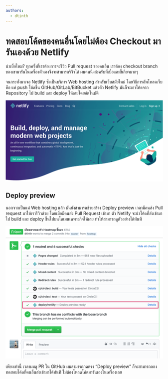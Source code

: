 ```yaml
---
authors:
  - dtinth
---
```


# ทดสอบโค้ดของคนอื่นโดยไม่ต้อง Checkout มารันเองด้วย Netlify

น่าเบื่อไหม?
ทุกครั้งที่เราต้องการจะรีวิว Pull request ของคนอื่น เราต้อง checkout branch ของเขามารันในเครื่องตัวเองจึงจะสามารถรีวิวได้
ผมคนนึงล่ะครับที่เบื่อและขี้เกียจมากๆ

จนกระทั่งมาเจอ Netlify
ซึ่งเป็นบริการ Web hosting สำหรับเว็บสมัยใหม่
โดยวิธีการอัพโหลดเว็บ คือ
แค่ push โค้ดขึ้น GitHub/GitLab/BitBucket
แล้วตัว Netlify มันก็จะเอาโค้ดจาก Repository ไป build และ deploy ให้เลยโดยอัตโนมัติ

![](./home.png)

## Deploy preview

นอกจากเป็นแค่ Web hosting แล้ว
มันยังสามารถช่วยสร้าง Deploy preview เวลามีคนส่ง Pull request มาให้เรารีวิวด้วย
โดยเมื่อมีคนส่ง Pull Request เข้ามา
ตัว Netlify จะนำโค้ดที่ส่งเข้ามาไป build และ deploy ขึ้นไปบนโดเมนเฉพาะกิจให้เลย
ทำให้สามารถดูตัวอย่างได้ทันที

![](./github.png)

เพียงเท่านี้
เวลาผมดู PR ใน GitHub
ผมสามารถกดตรง “Deploy preview”
ก็จะสามารถลองทดสอบโค้ดที่คนอื่นส่งเข้ามาได้ทันที ไม่ต้องโหลดโค้ดมารันเองในเครื่องเลย
